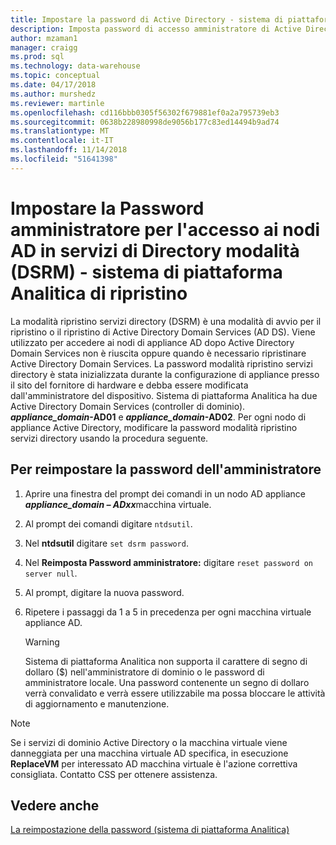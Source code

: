 ```yaml
---
title: Impostare la password di Active Directory - sistema di piattaforma Analitica | Microsoft Docs
description: Imposta password di accesso amministratore di Active Directory i nodi in modalità ripristino servizi Directory nel sistema di piattaforma Analitica (AP).
author: mzaman1
manager: craigg
ms.prod: sql
ms.technology: data-warehouse
ms.topic: conceptual
ms.date: 04/17/2018
ms.author: murshedz
ms.reviewer: martinle
ms.openlocfilehash: cd116bbb0305f56302f679881ef0a2a795739eb3
ms.sourcegitcommit: 0638b228980998de9056b177c83ed14494b9ad74
ms.translationtype: MT
ms.contentlocale: it-IT
ms.lasthandoff: 11/14/2018
ms.locfileid: "51641398"
---
```

# <a name="set-admin-password-for-logging-on-to-ad-nodes-in-directory-services-restore-mode-dsrm---analytics-platform-system"></a>Impostare la Password amministratore per l'accesso ai nodi AD in servizi di Directory modalità (DSRM) - sistema di piattaforma Analitica di ripristino
La modalità ripristino servizi directory (DSRM) è una modalità di avvio per il ripristino o il ripristino di Active Directory Domain Services (AD DS). Viene utilizzato per accedere ai nodi di appliance AD dopo Active Directory Domain Services non è riuscita oppure quando è necessario ripristinare Active Directory Domain Services. La password modalità ripristino servizi directory è stata inizializzata durante la configurazione di appliance presso il sito del fornitore di hardware e debba essere modificata dall'amministratore del dispositivo. Sistema di piattaforma Analitica ha due Active Directory Domain Services (controller di dominio).  **_appliance_domain_-AD01** e  **_appliance_domain_-AD02**. Per ogni nodo di appliance Active Directory, modificare la password modalità ripristino servizi directory usando la procedura seguente.  
  
## <a name="HowToDSRM"></a>Per reimpostare la password dell'amministratore  
  
1.  Aprire una finestra del prompt dei comandi in un nodo AD appliance ***appliance_domain *– AD*xx***macchina virtuale.  
  
2.  Al prompt dei comandi digitare `ntdsutil`.  
  
3.  Nel **ntdsutil** digitare `set dsrm password`.  
  
4.  Nel **Reimposta Password amministratore:** digitare `reset password on server null`.  
  
5.  Al prompt, digitare la nuova password.  
  
6.  Ripetere i passaggi da 1 a 5 in precedenza per ogni macchina virtuale appliance AD.  
  
    > [!WARNING]  
    > Sistema di piattaforma Analitica non supporta il carattere di segno di dollaro ($) nell'amministratore di dominio o le password di amministratore locale. Una password contenente un segno di dollaro verrà convalidato e verrà essere utilizzabile ma possa bloccare le attività di aggiornamento e manutenzione.  
  
> [!NOTE]  
> Se i servizi di dominio Active Directory o la macchina virtuale viene danneggiata per una macchina virtuale AD specifica, in esecuzione **ReplaceVM** per interessato AD macchina virtuale è l'azione correttiva consigliata. Contatto CSS per ottenere assistenza.  
  
## <a name="see-also"></a>Vedere anche  
[La reimpostazione della password &#40;sistema di piattaforma Analitica&#41;](password-reset.md)  
  
